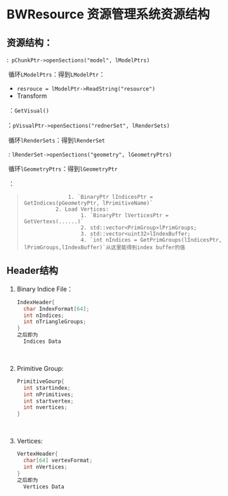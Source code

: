 # **BWResource 资源管理系统资源结构** 

## **资源结构**：

<Chunk>:` pChunkPtr->openSections("model", lModelPtrs)`

​	循环`LModelPtrs`：得到`LModelPtr`：

  - `resrouce = lModelPtr->ReadString("resource")`
  - Transform

​	<Model>：`GetVisual()`

​		<Visual>：`pVisualPtr->openSections("rednerSet", lRenderSets)`

​			循环`lRenderSets`：得到`lRenderSet`

​			<RenderSet>: `lRenderSet->openSections("geometry", lGeometryPtrs)`

​					循环`lGeometryPtrs`：得到`lGeometryPtr`

​					<Geometry>：

>     				1. `BinaryPtr lIndicesPtr = GetIndices(pGeometryPtr, lPrimitiveName)`
> 				2. Load Vertices:
>        				1. `BinaryPtr lVerticesPtr = GetVertexs(......)`
>        				2. std::vector<PrimGroup>lPrimGroups;
>        				3. std::vector<uint32>lIndexBuffer;
>        				4. `int nIndices = GetPrimGroups(lIndicesPtr, lPrimGroups,lIndexBuffer)`从这里能得到index buffer的值





## **Header结构**

1. Binary Indice File：

   ```c++
   IndexHeader{
     char IndexFormat[64];
     int nIndices;
     int nTriangleGroups;
   }
   之后即为
     Indices Data
   ```

   ​

2. Primitive Group:

   ```c++
   PrimitiveGourp{
     int startindex;
     int nPrimitives;
     int startvertex;
     int nvertices;
   }
   ```

   ​

3. Vertices:

   ```c++
   VertexHeader{
     char[64] vertexFormat;
     int nVertices;
   }
   之后即为
     Vertices Data
   ```

   ​